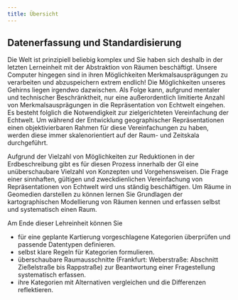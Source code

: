 ```yaml
---
title: Übersicht
---
```

## Datenerfassung und Standardisierung

Die Welt ist prinzipiell beliebig komplex und Sie haben sich deshalb in der letzten Lerneinheit mit der Abstraktion von Räumen beschäftigt. Unsere Computer hingegen sind in ihren Möglichkeiten Merkmalsausprägungen zu verarbeiten und abzuspeichern extrem endlich! Die Möglichkeiten unseres Gehirns liegen irgendwo dazwischen. Als Folge kann, aufgrund mentaler und technischer Beschränktheit, nur eine außerordentlich limitierte Anzahl von Merkmalsausprägungen in die Repräsentation von Echtwelt eingehen. Es besteht folglich die Notwendigkeit zur zielgerichteten Vereinfachung der Echtwelt. Um während der Entwicklung geographischer Repräsentationen einen objektivierbaren Rahmen für diese Vereinfachungen zu haben, werden diese immer skalenorientiert auf der Raum- und Zeitskala durchgeführt.

Aufgrund der Vielzahl von Möglichkeiten zur Reduktionen in der Erdbeschreibung gibt es für diesen Prozess innerhalb der GI eine unüberschaubare Vielzahl von Konzepten und Vorgehensweisen. Die Frage einer sinnhaften, gültigen und zweckdienlichen Vereinfachung von Repräsentationen von Echtwelt wird uns ständig beschäftigen. Um Räume in Geomedien darstellen zu können lernen Sie Grundlagen der kartographischen Modellierung von Räumen kennen und erfassen selbst und systematisch einen Raum.



<!--more-->

Am Ende dieser Lehreinheit können Sie
  * für eine geplante Kartierung vorgeschlagene Kategorien überprüfen und passende Datentypen definieren.
  * selbst klare Regeln für Kategorien formulieren.
  * überschaubare Raumausschnitte (Frankfurt: Weberstraße: Abschnitt Zießelstraße bis Rappstraße) zur Beantwortung einer Fragestellung systematisch erfassen.
  * ihre Kategorien mit Alternativen vergleichen und die Differenzen reflektieren.

